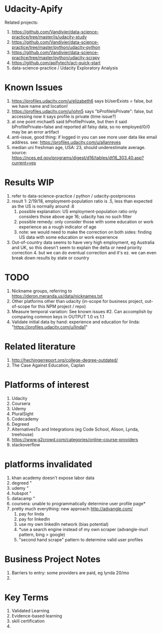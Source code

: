 # Udacity-Apify

Related projects:

1. https://github.com/Vandivier/data-science-practice/tree/master/js/udacity-study
2. https://github.com/Vandivier/data-science-practice/tree/master/python/udacity-python
3. https://github.com/Vandivier/data-science-practice/tree/master/python/udacity-scrapy
4. https://github.com/apifytech/act-quick-start
5. data-science-practice / Udacity Exploratory Analysis

# Known Issues

1. https://profiles.udacity.com/u/elizabeth6 says bUserExists = false, but we have name and location!
2. https://profiles.udacity.com/u/john5 says "bProfileIsPrivate": false, but accessing now it says profile is private (time issue?)
3. at one point michael5 said bProfilePrivate, but then it said bProfilePrivate=false and reported all falsy data; so no employed/0/0 may be an error artifact
4. anti-issue, good thing: if logged in you can see more user data like email address. see: https://profiles.udacity.com/u/allanreyes
5. median uni freshman age, USA: 23, should underestimate average. source: https://nces.ed.gov/programs/digest/d16/tables/dt16_303.40.asp?current=yes

# Results WIP

1. refer to data-science-practice / python / udacity-postprocess
2. result 1: 2/19/18, employment-population ratio is .5, less than expected as the US is normally around .6
    1. possible explanation: US employment-population ratio only considers those above age 16; udacity has no such filter
    2. possible remedy: only consider those with some education or work experience as a rough indicator of age
    3. note: we would need to make the correction on both sides: finding US data with some education or work experience
3. Out-of-country data seems to have very high employment, eg Australia and UK, so this doesn't seem to explain the delta or need priority correction
    4. but we can do eventual correction and it's ez. we can even break down results by state or country

# TODO

1. Nickname groups, referring to https://deron.meranda.us/data/nicknames.txt
2. Other platforms other than udacity (in-scope for business project, out-of-scope for this NPM project / repo)
3. Measure temporal variation: See known issues #2. Can accomplish by comparing common keys in OUTPUT 1.0 vs 1.1
4. Validate initial data by hand: experience and education for linda: "https://profiles.udacity.com/u/linda1"

# Related literature

1. http://hechingerreport.org/college-degree-outdated/
2. The Case Against Education, Caplan

# Platforms of interest

1. Udacity
2. Coursera
3. Udemy
4. PluralSight
5. Codecademy
6. Degreed
7. AlternativesTo and Integrations (eg Code School, Alison, Lynda, treehouse)
8. https://www.g2crowd.com/categories/online-course-providers
9. stackoverflow

# platforms invalidated
  1. khan academy doesn't expose labor data
  2. degreed "
  3. udemy "
  5. hubspot "
  6. datacamp "
  4. coursera: unable to programmatically determine user profile page*
  5. pretty much everything: new approach http://advangle.com/
     1. pay for linda
     2. pay for linkedIn
     3. use my own linkedIn network (bias potential)
     4. *use a search engine instead of my own scraper (advangle-inurl pattern, bing > google)
     5. "second hand scrape" pattern to determine valid user profiles

# Business Project Notes

1. Barriers to entry: some providers are paid, eg lynda 20/mo
2. 

# Key Terms

1. Validated Learning
2. Evidence-based learning
3. skill certification
4. 
